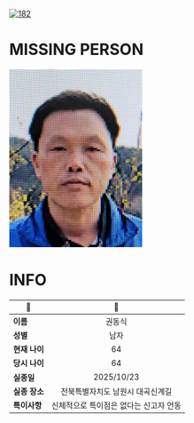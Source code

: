 [![182](https://img.shields.io/badge/%EC%8B%A4%EC%A2%85%EC%8B%A0%EA%B3%A0%EB%8A%94%20%EA%B5%AD%EB%B2%88%EC%97%86%EC%9D%B4-182-blue)](http://safe182.go.kr/index.do)

# MISSING PERSON

<img src="./missing_person.jpg">

# INFO

|🔑|💎|
|--|:--:|
|**이름**|권동식|
|**성별**|남자|
|**현재 나이**|64|
|**당시 나이**|64|
|**실종일**|2025/10/23|
|**실종 장소**|전북특별자치도 남원시 대곡신계길 |
|**특이사항**|신체적으로 특이점은 없다는 신고자 언동|
